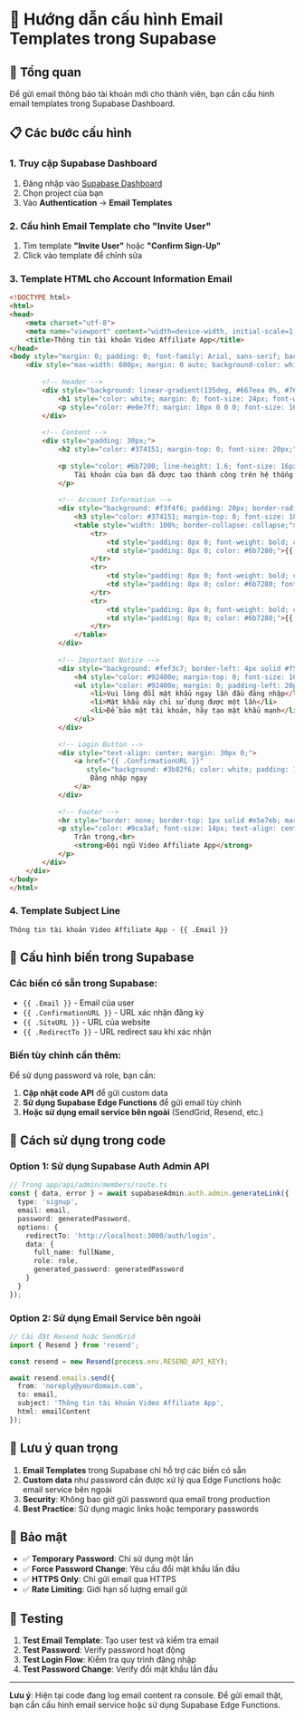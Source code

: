 # 📧 Hướng dẫn cấu hình Email Templates trong Supabase

## 🎯 Tổng quan
Để gửi email thông báo tài khoản mới cho thành viên, bạn cần cấu hình email templates trong Supabase Dashboard.

## 📋 Các bước cấu hình

### 1. Truy cập Supabase Dashboard
1. Đăng nhập vào [Supabase Dashboard](https://app.supabase.com/)
2. Chọn project của bạn
3. Vào **Authentication** → **Email Templates**

### 2. Cấu hình Email Template cho "Invite User"
1. Tìm template **"Invite User"** hoặc **"Confirm Sign-Up"**
2. Click vào template để chỉnh sửa

### 3. Template HTML cho Account Information Email

```html
<!DOCTYPE html>
<html>
<head>
    <meta charset="utf-8">
    <meta name="viewport" content="width=device-width, initial-scale=1.0">
    <title>Thông tin tài khoản Video Affiliate App</title>
</head>
<body style="margin: 0; padding: 0; font-family: Arial, sans-serif; background-color: #f5f5f5;">
    <div style="max-width: 600px; margin: 0 auto; background-color: white; border-radius: 10px; overflow: hidden; box-shadow: 0 4px 6px rgba(0,0,0,0.1);">
        
        <!-- Header -->
        <div style="background: linear-gradient(135deg, #667eea 0%, #764ba2 100%); padding: 30px; text-align: center;">
            <h1 style="color: white; margin: 0; font-size: 24px; font-weight: bold;">Video Affiliate App</h1>
            <p style="color: #e0e7ff; margin: 10px 0 0 0; font-size: 16px;">Thông tin tài khoản mới</p>
        </div>
        
        <!-- Content -->
        <div style="padding: 30px;">
            <h2 style="color: #374151; margin-top: 0; font-size: 20px;">Xin chào {{ .Email }}!</h2>
            
            <p style="color: #6b7280; line-height: 1.6; font-size: 16px;">
                Tài khoản của bạn đã được tạo thành công trên hệ thống <strong>Video Affiliate App</strong>.
            </p>
            
            <!-- Account Information -->
            <div style="background: #f3f4f6; padding: 20px; border-radius: 8px; margin: 20px 0;">
                <h3 style="color: #374151; margin-top: 0; font-size: 18px;">Thông tin đăng nhập:</h3>
                <table style="width: 100%; border-collapse: collapse;">
                    <tr>
                        <td style="padding: 8px 0; font-weight: bold; color: #374151; width: 120px;">Email:</td>
                        <td style="padding: 8px 0; color: #6b7280;">{{ .Email }}</td>
                    </tr>
                    <tr>
                        <td style="padding: 8px 0; font-weight: bold; color: #374151;">Mật khẩu:</td>
                        <td style="padding: 8px 0; color: #6b7280; font-family: monospace; background: #f9fafb; padding: 4px 8px; border-radius: 4px; border: 1px solid #e5e7eb;">{{ .Password }}</td>
                    </tr>
                    <tr>
                        <td style="padding: 8px 0; font-weight: bold; color: #374151;">Vai trò:</td>
                        <td style="padding: 8px 0; color: #6b7280;">{{ .Role }}</td>
                    </tr>
                </table>
            </div>
            
            <!-- Important Notice -->
            <div style="background: #fef3c7; border-left: 4px solid #f59e0b; padding: 15px; margin: 20px 0;">
                <h4 style="color: #92400e; margin-top: 0; font-size: 16px;">⚠️ QUAN TRỌNG:</h4>
                <ul style="color: #92400e; margin: 0; padding-left: 20px; font-size: 14px;">
                    <li>Vui lòng đổi mật khẩu ngay lần đầu đăng nhập</li>
                    <li>Mật khẩu này chỉ sử dụng được một lần</li>
                    <li>Để bảo mật tài khoản, hãy tạo mật khẩu mạnh</li>
                </ul>
            </div>
            
            <!-- Login Button -->
            <div style="text-align: center; margin: 30px 0;">
                <a href="{{ .ConfirmationURL }}" 
                   style="background: #3b82f6; color: white; padding: 12px 24px; text-decoration: none; border-radius: 6px; font-weight: bold; display: inline-block; font-size: 16px;">
                    Đăng nhập ngay
                </a>
            </div>
            
            <!-- Footer -->
            <hr style="border: none; border-top: 1px solid #e5e7eb; margin: 30px 0;">
            <p style="color: #9ca3af; font-size: 14px; text-align: center; margin: 0;">
                Trân trọng,<br>
                <strong>Đội ngũ Video Affiliate App</strong>
            </p>
        </div>
    </div>
</body>
</html>
```

### 4. Template Subject Line
```
Thông tin tài khoản Video Affiliate App - {{ .Email }}
```

## 🔧 Cấu hình biến trong Supabase

### Các biến có sẵn trong Supabase:
- `{{ .Email }}` - Email của user
- `{{ .ConfirmationURL }}` - URL xác nhận đăng ký
- `{{ .SiteURL }}` - URL của website
- `{{ .RedirectTo }}` - URL redirect sau khi xác nhận

### Biến tùy chỉnh cần thêm:
Để sử dụng password và role, bạn cần:

1. **Cập nhật code API** để gửi custom data
2. **Sử dụng Supabase Edge Functions** để gửi email tùy chỉnh
3. **Hoặc sử dụng email service bên ngoài** (SendGrid, Resend, etc.)

## 🚀 Cách sử dụng trong code

### Option 1: Sử dụng Supabase Auth Admin API
```typescript
// Trong app/api/admin/members/route.ts
const { data, error } = await supabaseAdmin.auth.admin.generateLink({
  type: 'signup',
  email: email,
  password: generatedPassword,
  options: {
    redirectTo: 'http://localhost:3000/auth/login',
    data: {
      full_name: fullName,
      role: role,
      generated_password: generatedPassword
    }
  }
});
```

### Option 2: Sử dụng Email Service bên ngoài
```typescript
// Cài đặt Resend hoặc SendGrid
import { Resend } from 'resend';

const resend = new Resend(process.env.RESEND_API_KEY);

await resend.emails.send({
  from: 'noreply@yourdomain.com',
  to: email,
  subject: 'Thông tin tài khoản Video Affiliate App',
  html: emailContent
});
```

## 📝 Lưu ý quan trọng

1. **Email Templates** trong Supabase chỉ hỗ trợ các biến có sẵn
2. **Custom data** như password cần được xử lý qua Edge Functions hoặc email service bên ngoài
3. **Security**: Không bao giờ gửi password qua email trong production
4. **Best Practice**: Sử dụng magic links hoặc temporary passwords

## 🔐 Bảo mật

- ✅ **Temporary Password**: Chỉ sử dụng một lần
- ✅ **Force Password Change**: Yêu cầu đổi mật khẩu lần đầu
- ✅ **HTTPS Only**: Chỉ gửi email qua HTTPS
- ✅ **Rate Limiting**: Giới hạn số lượng email gửi

## 🧪 Testing

1. **Test Email Template**: Tạo user test và kiểm tra email
2. **Test Password**: Verify password hoạt động
3. **Test Login Flow**: Kiểm tra quy trình đăng nhập
4. **Test Password Change**: Verify đổi mật khẩu lần đầu

---

**Lưu ý**: Hiện tại code đang log email content ra console. Để gửi email thật, bạn cần cấu hình email service hoặc sử dụng Supabase Edge Functions.


